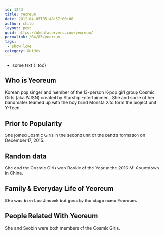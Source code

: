 ```yaml
---
id: 1243
title: Yeoreum
date: 2012-04-05T05:48:57+00:00
author: chito
layout: post
guid: https://ukdataservers.com/yeoreum/
permalink: /04/05/yeoreum
tags:
 - show love
category: Guides
---
```


* some text
{: toc}
          
          
## Who is  Yeoreum
                  
                  
                  
Korean pop singer and member of the 13-person K-pop girl group Cosmic Girls (aka WJSN) created by Starship Entertainment. She and some of her bandmates teamed up with the boy band Monsta X to form the project unit Y-Teen.
                  
                
                
                
## Prior to Popularity 
                  
                  
                  
She joined Cosmic Girls in the second unit of the band&#8217;s formation on December 17, 2015. 
                  
                
                
                
## Random data 
                  
                  
                  
She and the Cosmic Girls won Rookie of the Year at the 2016 M! Countdown in China.
                  
                
                
                
## Family & Everyday Life of Yeoreum
                  
                  
                  
She was born Lee Jinsook but goes by the stage name Yeoreum.
                  
                
                
                
## People Related With  Yeoreum
                  
                  
                  
She and Soobin were both members of the Cosmic Girls.
                  
                
              
            
          
          
          
    
    
  
